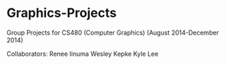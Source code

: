 # Graphics-Projects

Group Projects for CS480 (Computer Graphics)
(August 2014-December 2014)

Collaborators:
Renee Iinuma
Wesley Kepke
Kyle Lee
